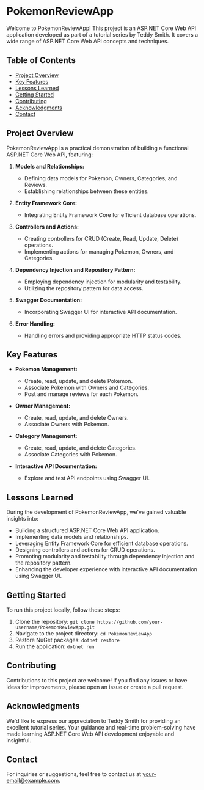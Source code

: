 # PokemonReviewApp

Welcome to PokemonReviewApp! This project is an ASP.NET Core Web API application developed as part of a tutorial series by Teddy Smith. It covers a wide range of ASP.NET Core Web API concepts and techniques.

## Table of Contents
- [Project Overview](#project-overview)
- [Key Features](#key-features)
- [Lessons Learned](#lessons-learned)
- [Getting Started](#getting-started)
- [Contributing](#contributing)
- [Acknowledgments](#acknowledgments)
- [Contact](#contact)

## Project Overview
<a name="project-overview"></a>
PokemonReviewApp is a practical demonstration of building a functional ASP.NET Core Web API, featuring:

1. **Models and Relationships:**
   - Defining data models for Pokemon, Owners, Categories, and Reviews.
   - Establishing relationships between these entities.

2. **Entity Framework Core:**
   - Integrating Entity Framework Core for efficient database operations.

3. **Controllers and Actions:**
   - Creating controllers for CRUD (Create, Read, Update, Delete) operations.
   - Implementing actions for managing Pokemon, Owners, and Categories.

4. **Dependency Injection and Repository Pattern:**
   - Employing dependency injection for modularity and testability.
   - Utilizing the repository pattern for data access.

5. **Swagger Documentation:**
   - Incorporating Swagger UI for interactive API documentation.

6. **Error Handling:**
   - Handling errors and providing appropriate HTTP status codes.

## Key Features
<a name="key-features"></a>
- **Pokemon Management:**
   - Create, read, update, and delete Pokemon.
   - Associate Pokemon with Owners and Categories.
   - Post and manage reviews for each Pokemon.

- **Owner Management:**
   - Create, read, update, and delete Owners.
   - Associate Owners with Pokemon.

- **Category Management:**
   - Create, read, update, and delete Categories.
   - Associate Categories with Pokemon.

- **Interactive API Documentation:**
   - Explore and test API endpoints using Swagger UI.

## Lessons Learned
<a name="lessons-learned"></a>
During the development of PokemonReviewApp, we've gained valuable insights into:

- Building a structured ASP.NET Core Web API application.
- Implementing data models and relationships.
- Leveraging Entity Framework Core for efficient database operations.
- Designing controllers and actions for CRUD operations.
- Promoting modularity and testability through dependency injection and the repository pattern.
- Enhancing the developer experience with interactive API documentation using Swagger UI.

## Getting Started
<a name="getting-started"></a>
To run this project locally, follow these steps:

1. Clone the repository: `git clone https://github.com/your-username/PokemonReviewApp.git`
2. Navigate to the project directory: `cd PokemonReviewApp`
3. Restore NuGet packages: `dotnet restore`
4. Run the application: `dotnet run`

## Contributing
<a name="contributing"></a>
Contributions to this project are welcome! If you find any issues or have ideas for improvements, please open an issue or create a pull request.

## Acknowledgments
<a name="acknowledgments"></a>
We'd like to express our appreciation to Teddy Smith for providing an excellent tutorial series. Your guidance and real-time problem-solving have made learning ASP.NET Core Web API development enjoyable and insightful.

## Contact
<a name="contact"></a>
For inquiries or suggestions, feel free to contact us at [your-email@example.com](mailto:your-email@example.com).

